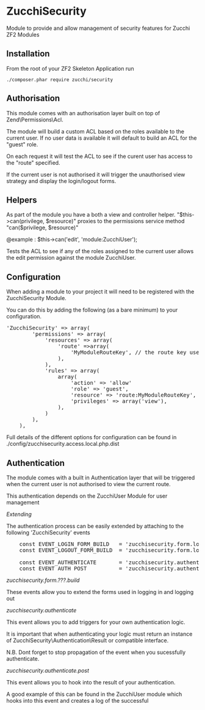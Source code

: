 ZucchiSecurity
==============

Module to provide and allow management of security features for Zucchi ZF2 Modules 

Installation
------------

From the root of your ZF2 Skeleton Application run

    ./composer.phar require zucchi/security
    
Authorisation
-------------

This module comes with an authorisation layer built on top of Zend\Permissions\Acl.

The module will build a custom ACL based on the roles available to the current 
user. If no user data is available it will default to build an ACL for the 
"guest" role.

On each request it will test the ACL to see if the curent user has access to the 
"route" specified.

If the current user is not authorised it will trigger the unauthorised view 
strategy and display the login/logout forms.

Helpers
-------

As part of the module you have a both a view and controller helper. "$this->can(privilege, $resource)"
proxies to the permissions service method "can($privilege, $resource)"

@example : $this->can('edit', 'module:ZucchiUser');

Tests the ACL to see if any of the roles assigned to the current user allows the edit permission against the module ZucchiUser.

Configuration
-------------

When adding a module to your project it will need to be registered with the 
ZucchiSecurity Module.

You can do this by adding the following (as a bare minimum) to your configuration.

<pre>
'ZucchiSecurity' => array(
        'permissions' => array(
            'resources' => array(
                'route' =>array(
                    'MyModuleRouteKey', // the route key used for your module
                ),
            ),
            'rules' => array(
                array(
                    'action' => 'allow'
                    'role' => 'guest',
                    'resource' => 'route:MyModuleRouteKey',
                    'privileges' => array('view'),
                ),
            )
        ),
    ),
</pre>

Full details of the different options for configuration can be found in 
./config/zucchisecurity.access.local.php.dist

Authentication
--------------

The module comes with a built in Authentication layer that will be triggered 
when the current user is not authorised to view the current route.

This authentication depends on the ZucchiUser Module for user management

*Extending*

The authentication process can be easily extended by attaching to the following 
'ZucchiSecurity' events

<pre>
    const EVENT_LOGIN_FORM_BUILD   = 'zucchisecurity.form.login.build';
    const EVENT_LOGOUT_FORM_BUILD  = 'zucchisecurity.form.logout.build';
    
    const EVENT_AUTHENTICATE       = 'zucchisecurity.authenticate';
    const EVENT_AUTH_POST          = 'zucchisecurity.authenticate.post';
</pre>

_zucchisecurity.form.???.build_

These events allow you to extend the forms used in logging in and logging out

_zucchisecurity.authenticate_

This event allows you to add triggers for your own authentication logic.

It is important that when authenticating your logic must return an instance of 
ZucchiSecurity\Authentication\Result or compatible interface.

N.B. Dont forget to stop propagation of the event when you sucessfully authenticate. 

_zucchisecurity.authenticate.post_

This event allows you to hook into the result of your authentication. 

A good example of this can be found in the ZucchiUser module which hooks into 
this event and creates a log of the successful


